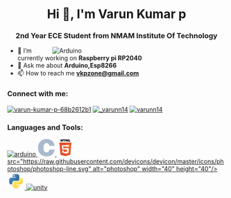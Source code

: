 <h1 align="center">Hi 👋, I'm Varun Kumar p</h1>
<h3 align="center">2nd Year ECE Student from NMAM Institute Of Technology</h3>
<img align="right" alt="Arduino" width="400" src="https://media2.giphy.com/media/v1.Y2lkPTc5MGI3NjExcHFsYW4zdHNvZWN2Zndud2xjaDV1ZDhseXZ0eHh3OWU0amd2Y29yNSZlcD12MV9pbnRlcm5hbF9naWZfYnlfaWQmY3Q9Zw/mFDWuDppjQJjite6FS/giphy.gif">


- 🔭 I’m currently working on **Raspberry pi RP2040**
- 💬 Ask me about **Arduino,Esp8266**
- 📫 How to reach me **vkpzone@gmail.com**

<h3 align="left">Connect with me:</h3>
<p align="left">
<a href="https://linkedin.com/in/varun-kumar-p-68b2612b1" target="blank"><img align="center" src="https://raw.githubusercontent.com/rahuldkjain/github-profile-readme-generator/master/src/images/icons/Social/linked-in-alt.svg" alt="varun-kumar-p-68b2612b1" height="30" width="40" /></a>
<a href="https://instagram.com/_varunn14" target="blank"><img align="center" src="https://raw.githubusercontent.com/rahuldkjain/github-profile-readme-generator/master/src/images/icons/Social/instagram.svg" alt="_varunn14" height="30" width="40" /></a>
<a href="https://discord.gg/varunn14" target="blank"><img align="center" src="https://raw.githubusercontent.com/rahuldkjain/github-profile-readme-generator/master/src/images/icons/Social/discord.svg" alt="varunn14" height="30" width="40" /></a>
</p>

<h3 align="left">Languages and Tools:</h3>
<p align="left"> <a href="https://www.arduino.cc/" target="_blank" rel="noreferrer"> <img src="https://cdn.worldvectorlogo.com/logos/arduino-1.svg" alt="arduino" width="40" height="40"/> </a> <a href="https://www.cprogramming.com/" target="_blank" rel="noreferrer"> <img src="https://raw.githubusercontent.com/devicons/devicon/master/icons/c/c-original.svg" alt="c" width="40" height="40"/> </a> <a href="https://www.w3.org/html/" target="_blank" rel="noreferrer"> <img src="https://raw.githubusercontent.com/devicons/devicon/master/icons/html5/html5-original-wordmark.svg" alt="html5" width="40" height="40"/> </a> <a href="https://www.mathworks.com/" target="_blank" rel="noreferrer"> src="https://raw.githubusercontent.com/devicons/devicon/master/icons/photoshop/photoshop-line.svg" alt="photoshop" width="40" height="40"/> </a> <a href="https://www.python.org" target="_blank" rel="noreferrer"> <img src="https://raw.githubusercontent.com/devicons/devicon/master/icons/python/python-original.svg" alt="python" width="40" height="40"/> </a> <a href="https://unity.com/" target="_blank" rel="noreferrer"> <img src="https://www.vectorlogo.zone/logos/unity3d/unity3d-icon.svg" alt="unity" width="40" height="40"/> </a> </p>
